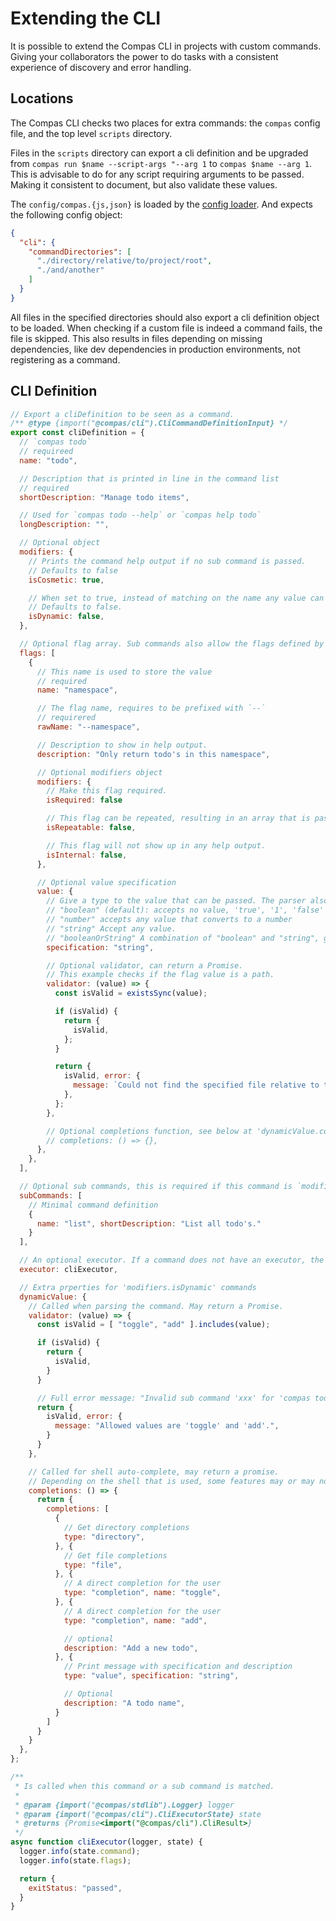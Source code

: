 # Extending the CLI

It is possible to extend the Compas CLI in projects with custom commands. Giving
your collaborators the power to do tasks with a consistent experience of
discovery and error handling.

## Locations

The Compas CLI checks two places for extra commands: the `compas` config file,
and the top level `scripts` directory.

Files in the `scripts` directory can export a cli definition and be upgraded
from `compas run $name --script-args "--arg 1` to `compas $name --arg 1`. This
is advisable to do for any script requiring arguments to be passed. Making it
consistent to document, but also validate these values.

The `config/compas.{js,json}` is loaded by the
[config loader](/features/config-files.html#config-loader). And expects the
following config object:

```json
{
  "cli": {
    "commandDirectories": [
      "./directory/relative/to/project/root",
      "./and/another"
    ]
  }
}
```

All files in the specified directories should also export a cli definition
object to be loaded. When checking if a custom file is indeed a command fails,
the file is skipped. This also results in files depending on missing
dependencies, like dev dependencies in production environments, not registering
as a command.

## CLI Definition

```js
// Export a cliDefinition to be seen as a command.
/** @type {import("@compas/cli").CliCommandDefinitionInput} */
export const cliDefinition = {
  // `compas todo`
  // requireed
  name: "todo",

  // Description that is printed in line in the command list
  // required
  shortDescription: "Manage todo items",

  // Used for `compas todo --help` or `compas help todo`
  longDescription: "",

  // Optional object
  modifiers: {
    // Prints the command help output if no sub command is passed.
    // Defaults to false
    isCosmetic: true,

    // When set to true, instead of matching on the name any value can be passed, i.e `compas run generate`, `compas run foo`.
    // Defaults to false.
    isDynamic: false,
  },

  // Optional flag array. Sub commands also allow the flags defined by their parents.
  flags: [
    {
      // This name is used to store the value
      // required
      name: "namespace",

      // The flag name, requires to be prefixed with `--`
      // requirered
      rawName: "--namespace",

      // Description to show in help output.
      description: "Only return todo's in this namespace",

      // Optional modifiers object
      modifiers: {
        // Make this flag required.
        isRequired: false

        // This flag can be repeated, resulting in an array that is passed to the executor.
        isRepeatable: false,

        // This flag will not show up in any help output.
        isInternal: false,
      },

      // Optional value specification
      value: {
        // Give a type to the value that can be passed. The parser also does the conversion.
        // "boolean" (default): accepts no value, 'true', '1', 'false' and '0'.
        // "number" accepts any value that converts to a number
        // "string" Accept any value.
        // "booleanOrString" A combination of "boolean" and "string", giving the "boolean" parser precedence.
        specification: "string",

        // Optional validator, can return a Promise.
        // This example checks if the flag value is a path.
        validator: (value) => {
          const isValid = existsSync(value);

          if (isValid) {
            return {
              isValid,
            };
          }

          return {
            isValid, error: {
              message: `Could not find the specified file relative to the current working directory. Make sure it exists.`,
            },
          };
        },

        // Optional completions function, see below at 'dynamicValue.completions'.
        // completions: () => {},
      },
    },
  ],

  // Optional sub commands, this is required if this command is `modifiers.isCosmetic`.
  subCommands: [
    // Minimal command definition
    {
      name: "list", shortDescription: "List all todo's."
    }
  ],

  // An optional executor. If a command does not have an executor, the executor of it's (recursive) parent is used.
  executor: cliExecutor,

  // Extra prperties for 'modifiers.isDynamic' commands
  dynamicValue: {
    // Called when parsing the command. May return a Promise.
    validator: (value) => {
      const isValid = [ "toggle", "add" ].includes(value);

      if (isValid) {
        return {
          isValid,
        }
      }

      // Full error message: "Invalid sub command 'xxx' for 'compas todo'. Allowed values are 'toggle' and 'add'.
      return {
        isValid, error: {
          message: "Allowed values are 'toggle' and 'add'.",
        }
      }
    },

    // Called for shell auto-complete, may return a promise.
    // Depending on the shell that is used, some features may or may not work.
    completions: () => {
      return {
        completions: [
          {
            // Get directory completions
            type: "directory",
          }, {
            // Get file completions
            type: "file",
          }, {
            // A direct completion for the user
            type: "completion", name: "toggle",
          }, {
            // A direct completion for the user
            type: "completion", name: "add",

            // optional
            description: "Add a new todo",
          }, {
            // Print message with specification and description
            type: "value", specification: "string",

            // Optional
            description: "A todo name",
          }
        ]
      }
    }
  },
};

/**
 * Is called when this command or a sub command is matched.
 *
 * @param {import("@compas/stdlib").Logger} logger
 * @param {import("@compas/cli").CliExecutorState} state
 * @returns {Promise<import("@compas/cli").CliResult>}
 */
async function cliExecutor(logger, state) {
  logger.info(state.command);
  logger.info(state.flags);

  return {
    exitStatus: "passed",
  }
}
```
